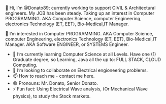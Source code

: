 👋 Hi, I’m @Donato89; currently working to support CIVIL & Architectural engineers.  My JOB has been steady.  Taking up an interest in Computer PROGRAMMING.  AKA Computer Science, computer Engineering, electronics Technology (ET, EET), Bio-Medical,IT Manager.

👀 I’m interested in Computer PROGRAMMING. AKA Computer Science, computer Engineering, electronics Technology (ET, EET), Bio-Medical,IT Manager.  AKA Software ENGINEER, or SYSTEMS Engineer.

- 🌱 I’m currently learning Computer Science at all Levels.  Have one (1) Graduate degree, so Learning, Java all the up to: FULL STACK, CLOUD Computing. 
- 💞️ I’m looking to collaborate on Electrical engioneering problems.
- 📫 How to reach me - contact me here.  
- 😄 Pronouns: Mr. Donato, Senior Donato.
- ⚡ Fun fact:  Using Electrical Wave analysis, (Or Mechanical Wave physics), to study the Stock markets.  

<!---
Donato89/Donato89 is a ✨ special ✨ repository because its `README.md` (this file) appears on your GitHub profile.
You can click the Preview link to take a look at your changes.
--->
